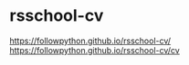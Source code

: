 # rsschool-cv


https://followpython.github.io/rsschool-cv/ 
https://followpython.github.io/rsschool-cv/cv
